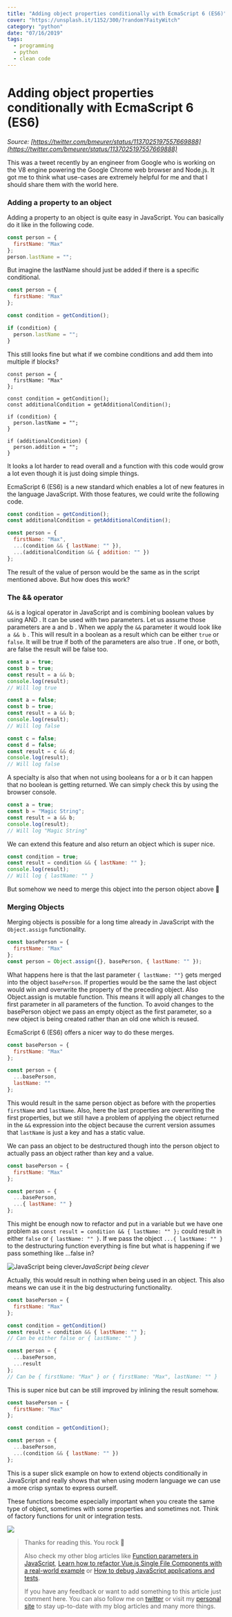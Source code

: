 ```yaml
---
title: "Adding object properties conditionally with EcmaScript 6 (ES6)"
cover: "https://unsplash.it/1152/300/?random?FaityWitch"
category: "python"
date: "07/16/2019"
tags:
  - programming
  - python
  - clean code
---
```


# Adding object properties conditionally with EcmaScript 6 (ES6)

_Source: [https://twitter.com/bmeurer/status/1137025197557669888](https://twitter.com/bmeurer/status/1137025197557669888)_

This was a tweet recently by an engineer from Google who is working on the V8 engine powering the Google Chrome web browser and Node.js. It got me to think what use-cases are extremely helpful for me and that I should share them with the world here.

### Adding a property to an object

Adding a property to an object is quite easy in JavaScript. You can basically do it like in the following code.

```js
const person = {
  firstName: "Max"
};
person.lastName = "";
```

But imagine the lastName should just be added if there is a specific conditional.

```js
const person = {
  firstName: "Max"
};

const condition = getCondition();

if (condition) {
  person.lastName = "";
}
```

This still looks fine but what if we combine conditions and add them into multiple if blocks?

```js{8-10,12-14}
const person = {
  firstName: "Max"
};

const condition = getCondition();
const additionalCondition = getAdditionalCondition();

if (condition) {
  person.lastName = "";
}

if (additionalCondition) {
  person.addition = "";
}
```

It looks a lot harder to read overall and a function with this code would grow a lot even though it is just doing simple things.

EcmaScript 6 (ES6) is a new standard which enables a lot of new features in the language JavaScript. With those features, we could write the following code.

```js
const condition = getCondition();
const additionalCondition = getAdditionalCondition();

const person = {
  firstName: "Max",
  ...(condition && { lastName: "" }),
  ...(additionalCondition && { addition: "" })
};
```

The result of the value of person would be the same as in the script mentioned above. But how does this work?

### The && operator

`&&` is a logical operator in JavaScript and is combining boolean values by using AND . It can be used with two parameters. Let us assume those parameters are a and b . When we apply the `&&` parameter it would look like `a && b` . This will result in a boolean as a result which can be either `true` or `false`. It will be true if both of the parameters are also true . If one, or both, are false the result will be false too.

```js
const a = true;
const b = true;
const result = a && b;
console.log(result);
// Will log true
```

```js
const a = false;
const b = true;
const result = a && b;
console.log(result);
// Will log false

const c = false;
const d = false;
const result = c && d;
console.log(result);
// Will log false
```

A specialty is also that when not using booleans for a or b it can happen that no boolean is getting returned. We can simply check this by using the browser console.

```js
const a = true;
const b = "Magic String";
const result = a && b;
console.log(result);
// Will log "Magic String"
```

We can extend this feature and also return an object which is super nice.

```js
const condition = true;
const result = condition && { lastName: "" };
console.log(result);
// Will log { lastName: "" }
```

But somehow we need to merge this object into the person object above 🤯

### Merging Objects

Merging objects is possible for a long time already in JavaScript with the `Object.assign` functionality.

```js
const basePerson = {
  firstName: "Max"
};
const person = Object.assign({}, basePerson, { lastName: "" });
```

What happens here is that the last parameter `{ lastName: ""}` gets merged into the object `basePerson`. If properties would be the same the last object would win and overwrite the property of the preceding object. Also Object.assign is mutable function. This means it will apply all changes to the first parameter in all parameters of the function. To avoid changes to the basePerson object we pass an empty object as the first parameter, so a new object is being created rather than an old one which is reused.

EcmaScript 6 (ES6) offers a nicer way to do these merges.

```js
const basePerson = {
  firstName: "Max"
};

const person = {
  ...basePerson,
  lastName: ""
};
```

This would result in the same person object as before with the properties `firstName` and `lastName`. Also, here the last properties are overwriting the first properties, but we still have a problem of applying the object returned in the `&&` expression into the object because the current version assumes that `lastName` is just a key and has a static value.

We can pass an object to be destructured though into the person object to actually pass an object rather than key and a value.

```js
const basePerson = {
  firstName: "Max"
};

const person = {
  ...basePerson,
  ...{ lastName: "" }
};
```

This might be enough now to refactor and put in a variable but we have one problem as `const result = condition && { lastName: "" };` could result in either `false` or `{ lastName: "" }`. If we pass the object `...{ lastName: "" }` to the destructuring function everything is fine but what is happening if we pass something like ...false in?

![JavaScript being clever](https://cdn-images-1.medium.com/max/2000/1*iTnk_ASzXCFzdBvPmO2z5A.gif)_JavaScript being clever_

Actually, this would result in nothing when being used in an object. This also means we can use it in the big destructuring functionality.

```js
const basePerson = {
  firstName: "Max"
};

const condition = getCondition()
const result = condition && { lastName: "" };
// Can be either false or { lastName: "" }

const person = {
  ...basePerson,
  ...result
};
// Can be { firstName: "Max" } or { firstName: "Max", lastName: "" }
```

This is super nice but can be still improved by inlining the result somehow.

```js
const basePerson = {
  firstName: "Max"
};

const condition = getCondition();

const person = {
  ...basePerson,
  ...(condition && { lastName: "" })
};
```

This is a super slick example on how to extend objects conditionally in JavaScript and really shows that when using modern language we can use a more crisp syntax to express ourself.

These functions become especially important when you create the same type of object, sometimes with some properties and sometimes not. Think of factory functions for unit or integration tests.

![](https://cdn-images-1.medium.com/max/2800/1*_AIONgegEOSemuP85tCt9A.png)

> Thanks for reading this. You rock 🤘
>
> Also check my other blog articles like [Function parameters in JavaScript](https://medium.com/@kevin_peters/function-parameters-in-javascript-clean-code-4caac109159b), [Learn how to refactor Vue.js Single File Components with a real-world example](https://medium.com/@kevin_peters/learn-how-to-refactor-vue-js-single-file-components-on-a-real-world-example-501b3952ae49) or [How to debug JavaScript applications and tests](https://itnext.io/how-to-debug-javascript-applications-and-tests-9718fe610f7d).
>
>  If you have any feedback or want to add something to this article just comment here. You can also follow me on [twitter](https://twitter.com/kevinpeters_) or visit my [personal site](https://www.kevinpeters.net/) to stay up-to-date with my blog articles and many more things.
